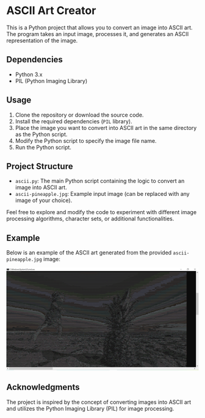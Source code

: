 # ASCII Art Creator

This is a Python project that allows you to convert an image into ASCII art. The program takes an input image, processes it, and generates an ASCII representation of the image.

## Dependencies

- Python 3.x
- PIL (Python Imaging Library)

## Usage

1. Clone the repository or download the source code.
2. Install the required dependencies (`PIL` library).
3. Place the image you want to convert into ASCII art in the same directory as the Python script.
4. Modify the Python script to specify the image file name.
5. Run the Python script.

## Project Structure

- `ascii.py`: The main Python script containing the logic to convert an image into ASCII art.
- `ascii-pineapple.jpg`: Example input image (can be replaced with any image of your choice).

Feel free to explore and modify the code to experiment with different image processing algorithms, character sets, or additional functionalities.

## Example

Below is an example of the ASCII art generated from the provided `ascii-pineapple.jpg` image:

![ASCII Art](art.PNG "ASCII Art")

## Acknowledgments

The project is inspired by the concept of converting images into ASCII art and utilizes the Python Imaging Library (PIL) for image processing.


